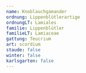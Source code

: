 ```yaml
---
name: Knoblauchgamander
ordnung: Lippenblütlerartige
ordnungLT: Lamiales
familie: Lippenblütler
familieLT: Lamiaceae
gattung: Teucrium
art: scordium
staude: false
winter: false
karlsgarten: false
---
```

